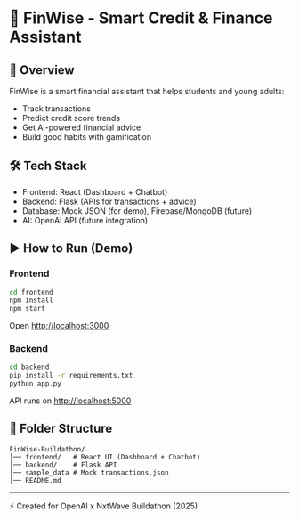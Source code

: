 # 🚀 FinWise - Smart Credit & Finance Assistant

## 📌 Overview
FinWise is a smart financial assistant that helps students and young adults:
- Track transactions
- Predict credit score trends
- Get AI-powered financial advice
- Build good habits with gamification

## 🛠 Tech Stack
- Frontend: React (Dashboard + Chatbot)
- Backend: Flask (APIs for transactions + advice)
- Database: Mock JSON (for demo), Firebase/MongoDB (future)
- AI: OpenAI API (future integration)

## ▶️ How to Run (Demo)
### Frontend
```bash
cd frontend
npm install
npm start
```
Open [http://localhost:3000](http://localhost:3000)

### Backend
```bash
cd backend
pip install -r requirements.txt
python app.py
```
API runs on [http://localhost:5000](http://localhost:5000)

## 📂 Folder Structure
```
FinWise-Buildathon/
│── frontend/   # React UI (Dashboard + Chatbot)
│── backend/    # Flask API
│── sample_data # Mock transactions.json
│── README.md
```

---
⚡ Created for OpenAI x NxtWave Buildathon (2025)
